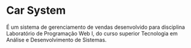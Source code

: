 # Car System

É um sistema de gerenciamento de vendas desenvolvido para disciplina Laboratório de Programação Web I, do curso superior Tecnologia em Análise e Desenvolvimento de Sistemas.
